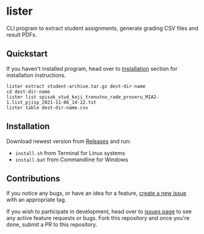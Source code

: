 # lister
CLI program to extract student assignments, generate grading CSV files and result PDFs.

## Quickstart

If you haven't installed program, head over to [Installation](#Installation) section for installation instructions.

```
lister extract student-archive.tar.gz dest-dir-name
cd dest-dir-name
lister list spisak_stud_koji_trenutno_rade_proveru_MIA2-1.list_pjisp_2021-11-06_14-22.txt
lister table dest-dir-name.csv
```

## Installation

Download newest version from [Releases](https://github.com/RadeKornjaca/lister/releases) and run:

- ``install.sh`` from Terminal for Linux systems
- ``install.bat`` from Commandline for Windows

## Contributions

If you notice any bugs, or have an idea for a feature, [create a new issue](https://github.com/RadeKornjaca/lister/issues/new) with an appropriate tag.

If you wish to participate in development, head over to [issues page](https://github.com/RadeKornjaca/lister/issues) to see any active feature requests or bugs.
Fork this repository and once you're done, submit a PR to this repository.
